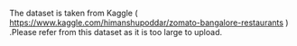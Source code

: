 
The dataset is taken from Kaggle ( https://www.kaggle.com/himanshupoddar/zomato-bangalore-restaurants ) .Please refer from this dataset as it is too large to upload.
